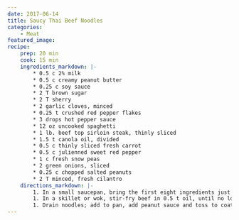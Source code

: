 ```yaml
---
date: 2017-06-14
title: Saucy Thai Beef Noodles
categories:
    - Meat
featured_image: 
recipe:
    prep: 20 min 
    cook: 15 min
    ingredients_markdown: |-
        * 0.5 c 2% milk
        * 0.5 c creamy peanut butter
        * 0.25 c soy sauce
        * 2 T brown sugar
        * 2 T sherry
        * 2 garlic cloves, minced
        * 0.25 t crushed red pepper flakes
        * 3 drops hot pepper sauce
        * 12 oz uncooked spaghetti
        * 1 lb. beef top sirloin steak, thinly sliced
        * 1.5 t canola oil, divided
        * 0.5 c thinly sliced fresh carrot
        * 0.5 c julienned sweet red pepper
        * 1 c fresh snow peas
        * 2 green onions, sliced
        * 0.25 c chopped salted peanuts
        * 2 T minced, fresh cilantro
    directions_markdown: |-
        1. In a small saucepan, bring the first eight ingredients just to a boil, stirring constantly. Remove from the heat; set aside. Cook spaghetti according to package directions.
        1. In a skillet or wok, stir-fry beef in 0.5 t oil, until no longer pink. Remove and keep warm. Stir-fry carrot and red pepper in remaining oil for 3-4 min. Add snow peas and onions and go 2 - 3 minutes more. Return beef to skillet.
        1. Drain noodles; add to pan, add peanut sauce and toss to coat. Sprinkle with peanuts and cilantro.
---
```

